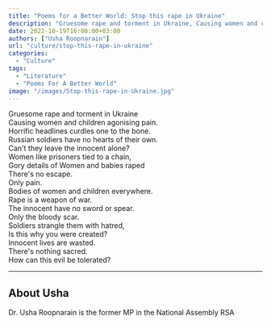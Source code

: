 ```yaml
---
title: "Poems for a Better World: Stop this rape in Ukraine"
description: "Gruesome rape and torment in Ukraine, Causing women and children agonising pain. Horrific headlines curdles one to the bone.Russian soldiers have no hearts of their own..."
date: 2022-10-19T16:00:00+03:00
authors: ["Usha Roopnarain"]
url: "culture/stop-this-rape-in-ukraine"
categories: 
  - "Culture"
tags: 
  - "Literature"
  - "Poems For A Better World"
image: "/images/Stop-this-rape-in-Ukraine.jpg"
---
```


Gruesome rape and torment in Ukraine  
Causing women and children agonising pain.  
Horrific headlines curdles one to the bone.  
Russian soldiers have no hearts of their own.  
Can't they leave the innocent alone?  
Women like prisoners tied to a chain,  
Gory details of Women and babies raped  
There's no escape.  
Only pain.  
Bodies of women and children everywhere.  
Rape is a weapon of war.  
The innocent have no sword or spear.  
Only the bloody scar.  
Soldiers strangle them with hatred,  
Is this why you were created?  
Innocent lives are wasted.  
There's nothing sacred.  
How can this evil be tolerated?

* * *

## About Usha

Dr. Usha Roopnarain is the former MP in the National Assembly RSA
